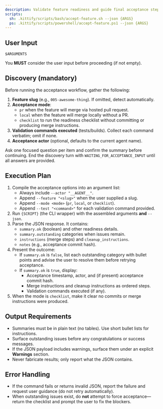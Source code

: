 ```yaml
---
description: Validate feature readiness and guide final acceptance steps.
scripts:
  sh: .kittify/scripts/bash/accept-feature.sh --json {ARGS}
  ps: .kittify/scripts/powershell/accept-feature.ps1 --json {ARGS}
---
```


## User Input

```text
$ARGUMENTS
```

You **MUST** consider the user input before proceeding (if not empty).

## Discovery (mandatory)

Before running the acceptance workflow, gather the following:

1. **Feature slug** (e.g., `005-awesome-thing`). If omitted, detect automatically.
2. **Acceptance mode**:
   - `pr` when the feature will merge via hosted pull request.
   - `local` when the feature will merge locally without a PR.
   - `checklist` to run the readiness checklist without committing or producing merge instructions.
3. **Validation commands executed** (tests/builds). Collect each command verbatim; omit if none.
4. **Acceptance actor** (optional, defaults to the current agent name).

Ask one focused question per item and confirm the summary before continuing. End the discovery turn with `WAITING_FOR_ACCEPTANCE_INPUT` until all answers are provided.

## Execution Plan

1. Compile the acceptance options into an argument list:
   - Always include `--actor "__AGENT__"`.
   - Append `--feature "<slug>"` when the user supplied a slug.
   - Append `--mode <mode>` (`pr`, `local`, or `checklist`).
   - Append `--test "<command>"` for each validation command provided.
2. Run `{SCRIPT}` (the CLI wrapper) with the assembled arguments **and** `--json`.
3. Parse the JSON response. It contains:
   - `summary.ok` (boolean) and other readiness details.
   - `summary.outstanding` categories when issues remain.
   - `instructions` (merge steps) and `cleanup_instructions`.
   - `notes` (e.g., acceptance commit hash).
4. Present the outcome:
   - If `summary.ok` is `false`, list each outstanding category with bullet points and advise the user to resolve them before retrying acceptance.
   - If `summary.ok` is `true`, display:
     - Acceptance timestamp, actor, and (if present) acceptance commit hash.
     - Merge instructions and cleanup instructions as ordered steps.
     - Validation commands executed (if any).
5. When the mode is `checklist`, make it clear no commits or merge instructions were produced.

## Output Requirements

- Summaries must be in plain text (no tables). Use short bullet lists for instructions.
- Surface outstanding issues before any congratulations or success messages.
- If the JSON payload includes warnings, surface them under an explicit **Warnings** section.
- Never fabricate results; only report what the JSON contains.

## Error Handling

- If the command fails or returns invalid JSON, report the failure and request user guidance (do not retry automatically).
- When outstanding issues exist, do **not** attempt to force acceptance—return the checklist and prompt the user to fix the blockers.
